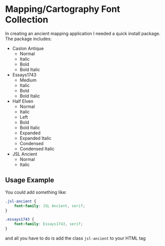 # Mapping/Cartography Font Collection
In creating an ancient mapping application I needed a quick install package. The package includes:

* Caslon Antique
  * Normal
  * Italic
  * Bold
  * Bold Italic
* Essays1743
  * Medium
  * Italic
  * Bold
  * Bold Italic
* Half Elven
  * Normal
  * Italic
  * Left
  * Bold
  * Bold Italic
  * Expanded
  * Expanded Italic
  * Condensed
  * Condensed Italic
* JSL Ancient
  * Normal
  * Italic

## Usage Example
You could add something like:

```css
.jsl-ancient {
    font-family: JSL Ancient, serif;
}

.essays1743 {
    font-family: Essays1743, serif;
}
```
and all you have to do is add the class `jsl-ancient` to your HTML tag